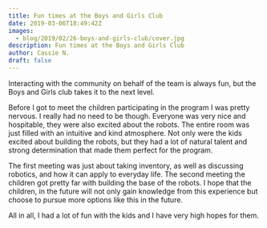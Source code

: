 ```yaml
---
title: Fun times at the Boys and Girls Club
date: 2019-03-06T18:49:42Z
images:
  - blog/2019/02/26-boys-and-girls-club/cover.jpg
description: Fun times at the Boys and Girls Club
author: Cassie N.
draft: false
---
```


Interacting with the community on behalf of the team is always fun, but the Boys and Girls club takes it to the next level.

<!--more-->

Before I got to meet the children participating in the program I was pretty nervous. I really had no need to be though. Everyone was very nice and hospitable, they were also excited about the robots. The entire room was just filled with an intuitive and kind atmosphere. Not only were the kids excited about building the robots, but they had a lot of natural talent and strong determination that made them perfect for the program.

The first meeting was just about taking inventory, as well as discussing robotics, and how it can apply to everyday life. The second meeting the children got pretty far with building the base of the robots. I hope that the children, in the future will not only gain knowledge from this experience but choose to pursue more options like this in the future.

All in all, I had a lot of fun with the kids and I have very high hopes for them.
